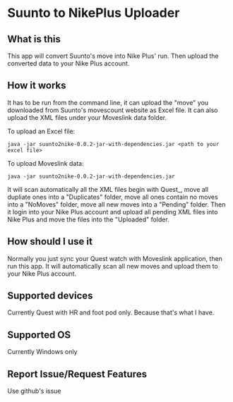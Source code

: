 Suunto to NikePlus Uploader
===========================


What is this
------------

This app will convert Suunto's move into Nike Plus' run. Then upload the converted data to your Nike Plus account.

How it works
------------

It has to be run from the command line, it can upload the "move" you downloaded from Suunto's movescount website as Excel file. It can also upload the XML files under your Moveslink data folder.

To upload an Excel file:

    java -jar suunto2nike-0.0.2-jar-with-dependencies.jar <path to your excel file>

To upload Moveslink data:

    java -jar suunto2nike-0.0.2-jar-with-dependencies.jar

It will scan automatically all the XML files begin with Quest_, move all dupliate ones into a "Duplicates" folder, move all ones contain no moves into a "NoMoves" folder, move all new moves into a "Pending" folder. Then it login into your Nike Plus account and upload all pending XML files into Nike Plus and move the files into the "Uploaded" folder.

How should I use it
-------------------

Normally you just sync your Quest watch with Moveslink application, then run this app. It will automatically scan all new moves and upload them to your Nike Plus account.

Supported devices
-----------------

Currently Quest with HR and foot pod only. Because that's what I have.

Supported OS
------------

Currently Windows only

Report Issue/Request Features
-----------------------------

Use github's issue